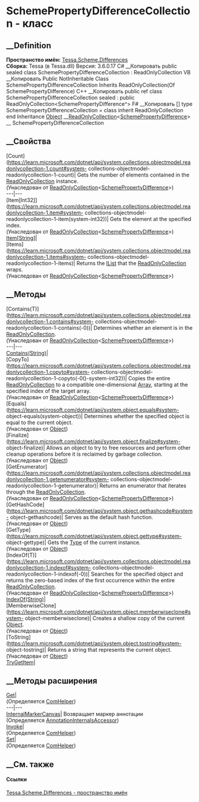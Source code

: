 # SchemePropertyDifferenceCollection - класс
##  __Definition
 **Пространство имён:**
[Tessa.Scheme.Differences](N_Tessa_Scheme_Differences.htm)  
 **Сборка:** Tessa (в Tessa.dll) Версия: 3.6.0.17
C# __Копировать
     public sealed class SchemePropertyDifferenceCollection : ReadOnlyCollection<SchemePropertyDifference>
VB __Копировать
     Public NotInheritable Class SchemePropertyDifferenceCollection
    	Inherits ReadOnlyCollection(Of SchemePropertyDifference)
C++ __Копировать
     public ref class SchemePropertyDifferenceCollection sealed : public ReadOnlyCollection<SchemePropertyDifference^>
F# __Копировать
     [<SealedAttribute>]
    type SchemePropertyDifferenceCollection = 
        class
            inherit ReadOnlyCollection<SchemePropertyDifference>
        end
Inheritance
    [Object](https://learn.microsoft.com/dotnet/api/system.object) __[ReadOnlyCollection](https://learn.microsoft.com/dotnet/api/system.collections.objectmodel.readonlycollection-1)<[SchemePropertyDifference](T_Tessa_Scheme_Differences_SchemePropertyDifference.htm)> __ SchemePropertyDifferenceCollection
##  __Свойства
[Count](https://learn.microsoft.com/dotnet/api/system.collections.objectmodel.readonlycollection-1.count#system-
collections-objectmodel-readonlycollection-1-count)| Gets the number of
elements contained in the
[ReadOnlyCollection<T>](https://learn.microsoft.com/dotnet/api/system.collections.objectmodel.readonlycollection-1)
instance.  
(Унаследован от
[ReadOnlyCollection](https://learn.microsoft.com/dotnet/api/system.collections.objectmodel.readonlycollection-1)<[SchemePropertyDifference](T_Tessa_Scheme_Differences_SchemePropertyDifference.htm)>)  
---|---  
[Item[Int32]](https://learn.microsoft.com/dotnet/api/system.collections.objectmodel.readonlycollection-1.item#system-
collections-objectmodel-readonlycollection-1-item\(system-int32\))| Gets the
element at the specified index.  
(Унаследован от
[ReadOnlyCollection](https://learn.microsoft.com/dotnet/api/system.collections.objectmodel.readonlycollection-1)<[SchemePropertyDifference](T_Tessa_Scheme_Differences_SchemePropertyDifference.htm)>)  
[Item[String]](P_Tessa_Scheme_Differences_SchemePropertyDifferenceCollection_Item.htm)|  
[Items](https://learn.microsoft.com/dotnet/api/system.collections.objectmodel.readonlycollection-1.items#system-
collections-objectmodel-readonlycollection-1-items)| Returns the
[IList<T>](https://learn.microsoft.com/dotnet/api/system.collections.generic.ilist-1)
that the
[ReadOnlyCollection<T>](https://learn.microsoft.com/dotnet/api/system.collections.objectmodel.readonlycollection-1)
wraps.  
(Унаследован от
[ReadOnlyCollection](https://learn.microsoft.com/dotnet/api/system.collections.objectmodel.readonlycollection-1)<[SchemePropertyDifference](T_Tessa_Scheme_Differences_SchemePropertyDifference.htm)>)  
##  __Методы
[Contains(T)](https://learn.microsoft.com/dotnet/api/system.collections.objectmodel.readonlycollection-1.contains#system-
collections-objectmodel-readonlycollection-1-contains\(-0\))| Determines
whether an element is in the
[ReadOnlyCollection<T>](https://learn.microsoft.com/dotnet/api/system.collections.objectmodel.readonlycollection-1).  
(Унаследован от
[ReadOnlyCollection](https://learn.microsoft.com/dotnet/api/system.collections.objectmodel.readonlycollection-1)<[SchemePropertyDifference](T_Tessa_Scheme_Differences_SchemePropertyDifference.htm)>)  
---|---  
[Contains(String)](M_Tessa_Scheme_Differences_SchemePropertyDifferenceCollection_Contains.htm)|  
[CopyTo](https://learn.microsoft.com/dotnet/api/system.collections.objectmodel.readonlycollection-1.copyto#system-
collections-objectmodel-readonlycollection-1-copyto\(-0\(\)-system-int32\))|
Copies the entire
[ReadOnlyCollection<T>](https://learn.microsoft.com/dotnet/api/system.collections.objectmodel.readonlycollection-1)
to a compatible one-dimensional
[Array](https://learn.microsoft.com/dotnet/api/system.array), starting at the
specified index of the target array.  
(Унаследован от
[ReadOnlyCollection](https://learn.microsoft.com/dotnet/api/system.collections.objectmodel.readonlycollection-1)<[SchemePropertyDifference](T_Tessa_Scheme_Differences_SchemePropertyDifference.htm)>)  
[Equals](https://learn.microsoft.com/dotnet/api/system.object.equals#system-
object-equals\(system-object\))| Determines whether the specified object is
equal to the current object.  
(Унаследован от
[Object](https://learn.microsoft.com/dotnet/api/system.object))  
[Finalize](https://learn.microsoft.com/dotnet/api/system.object.finalize#system-
object-finalize)| Allows an object to try to free resources and perform other
cleanup operations before it is reclaimed by garbage collection.  
(Унаследован от
[Object](https://learn.microsoft.com/dotnet/api/system.object))  
[GetEnumerator](https://learn.microsoft.com/dotnet/api/system.collections.objectmodel.readonlycollection-1.getenumerator#system-
collections-objectmodel-readonlycollection-1-getenumerator)| Returns an
enumerator that iterates through the
[ReadOnlyCollection<T>](https://learn.microsoft.com/dotnet/api/system.collections.objectmodel.readonlycollection-1).  
(Унаследован от
[ReadOnlyCollection](https://learn.microsoft.com/dotnet/api/system.collections.objectmodel.readonlycollection-1)<[SchemePropertyDifference](T_Tessa_Scheme_Differences_SchemePropertyDifference.htm)>)  
[GetHashCode](https://learn.microsoft.com/dotnet/api/system.object.gethashcode#system-
object-gethashcode)| Serves as the default hash function.  
(Унаследован от
[Object](https://learn.microsoft.com/dotnet/api/system.object))  
[GetType](https://learn.microsoft.com/dotnet/api/system.object.gettype#system-
object-gettype)| Gets the
[Type](https://learn.microsoft.com/dotnet/api/system.type) of the current
instance.  
(Унаследован от
[Object](https://learn.microsoft.com/dotnet/api/system.object))  
[IndexOf(T)](https://learn.microsoft.com/dotnet/api/system.collections.objectmodel.readonlycollection-1.indexof#system-
collections-objectmodel-readonlycollection-1-indexof\(-0\))| Searches for the
specified object and returns the zero-based index of the first occurrence
within the entire
[ReadOnlyCollection<T>](https://learn.microsoft.com/dotnet/api/system.collections.objectmodel.readonlycollection-1).  
(Унаследован от
[ReadOnlyCollection](https://learn.microsoft.com/dotnet/api/system.collections.objectmodel.readonlycollection-1)<[SchemePropertyDifference](T_Tessa_Scheme_Differences_SchemePropertyDifference.htm)>)  
[IndexOf(String)](M_Tessa_Scheme_Differences_SchemePropertyDifferenceCollection_IndexOf.htm)|  
[MemberwiseClone](https://learn.microsoft.com/dotnet/api/system.object.memberwiseclone#system-
object-memberwiseclone)| Creates a shallow copy of the current
[Object](https://learn.microsoft.com/dotnet/api/system.object).  
(Унаследован от
[Object](https://learn.microsoft.com/dotnet/api/system.object))  
[ToString](https://learn.microsoft.com/dotnet/api/system.object.tostring#system-
object-tostring)| Returns a string that represents the current object.  
(Унаследован от
[Object](https://learn.microsoft.com/dotnet/api/system.object))  
[TryGetItem](M_Tessa_Scheme_Differences_SchemePropertyDifferenceCollection_TryGetItem.htm)|  
## __Методы расширения
[Get](M_Tessa_Extensions_Default_Client_EDS_ComHelper_Get.htm)|  
(Определяется
[ComHelper](T_Tessa_Extensions_Default_Client_EDS_ComHelper.htm))  
---|---  
[InternalMarkerCanvas](M_Tessa_UI_Views_Charting_Annotations_AnnotationInternalsAccessor_InternalMarkerCanvas.htm)|
Возвращает маркер аннотации  
(Определяется
[AnnotationInternalsAccessor](T_Tessa_UI_Views_Charting_Annotations_AnnotationInternalsAccessor.htm))  
[Invoke](M_Tessa_Extensions_Default_Client_EDS_ComHelper_Invoke.htm)|  
(Определяется
[ComHelper](T_Tessa_Extensions_Default_Client_EDS_ComHelper.htm))  
[Set](M_Tessa_Extensions_Default_Client_EDS_ComHelper_Set.htm)|  
(Определяется
[ComHelper](T_Tessa_Extensions_Default_Client_EDS_ComHelper.htm))  
##  __См. также
#### Ссылки
[Tessa.Scheme.Differences - пространство имён](N_Tessa_Scheme_Differences.htm)
